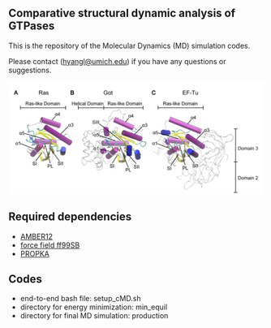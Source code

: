 ## Comparative structural dynamic analysis of GTPases

This is the repository of the Molecular Dynamics (MD) simulation codes.

Please contact (hyangl@umich.edu) if you have any questions or suggestions.

<p align="left">
<img src="https://github.com/Hongyang449/GTPase_MD/blob/master/figure/gtpase.tif" width="700">
</p>

## Required dependencies

* [AMBER12](http://ambermd.org/)
* [force field ff99SB](http://ambermd.org/AmberModels.php)
* [PROPKA](propka.org/)

## Codes

* end-to-end bash file: setup_cMD.sh
* directory for energy minimization: min_equil
* directory for final MD simulation: production




